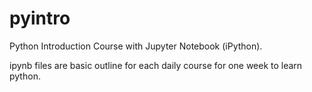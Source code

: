 # pyintro

Python Introduction Course with Jupyter Notebook (iPython).

ipynb files are basic outline for each daily course for one week to learn python.

